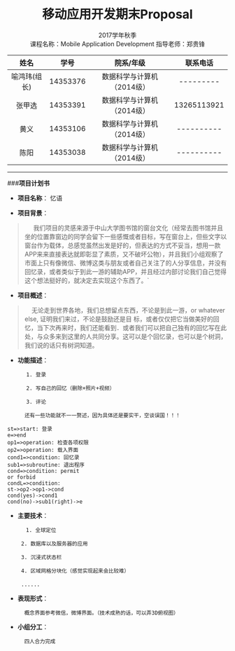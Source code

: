 # <div  align=center>**移动应用开发期末Proposal**</div>

<div align=center>2017学年秋季</div>

<div align=center>课程名称：Mobile Application Development                                                                               指导老师：郑贵锋</div>

|   姓名    |    学号    |      院系/年级      |    联系电话     |
| :-----: | :------: | :-------------: | :---------: |
| 喻鸿玮(组长) | 14353376 | 数据科学与计算机（2014级） |  ---------  |
|   张甲选   | 14353391 | 数据科学与计算机（2014级） | 13265113921 |
|   黄义    | 14353106 | 数据科学与计算机（2014级） | ----------  |
|   陈阳    | 14353038 | 数据科学与计算机（2014级） | ----------  |

---------------------------------

###**项目计划书**

 -  **项目名称**：  忆语

 -  **项目背景**：

> &nbsp;&nbsp;&nbsp;&nbsp;&nbsp;我们项目的灵感来源于中山大学图书馆的窗台文化（经常去图书馆并且坐的位置靠窗边的同学会留下一些感慨或者目标，写在窗台上，但些文字以窗台作为载体，总感觉虽然出发是好的，但表达的方式不妥当，想用一款APP来来直接表达就即彰显了素质，又不破坏公物），并且我们小组观察了市面上只有像微信、微博这类与朋友或者自己关注了的人分享信息，并没有回忆录，或者类似于到此一游的辅助APP，并且经过内部讨论我们自己觉得这个想法挺好的，就决定去实现这个东西了。`

 - **项目概述**：

> &nbsp;&nbsp;&nbsp;&nbsp;无论走到世界各地，我们总想留点东西，不论是到此一游，or whatever else, 证明我们来过，不论是鼓励还是目 标，或者仅仅把它当做美好的回忆，当下次再来时，我们还能看到．或者我们可以把自己独有的回忆写在此处，与众多来到这里的人共同分享。这可以是个回忆录，也可以是个树洞，我们说的话只有树洞知道。  

 -  **功能描述**：

&nbsp;&nbsp;&nbsp;&nbsp;&nbsp;&nbsp;&nbsp;&nbsp;&nbsp;&nbsp;&nbsp;`1. 登录`

&nbsp;&nbsp;&nbsp;&nbsp;&nbsp;&nbsp;&nbsp;&nbsp;&nbsp;&nbsp;&nbsp;`2. 写自己的回忆（删除+照片+视频） `

&nbsp;&nbsp;&nbsp;&nbsp;&nbsp;&nbsp;&nbsp;&nbsp;&nbsp;&nbsp;&nbsp;`3. 评论`

&nbsp;&nbsp;&nbsp;&nbsp;&nbsp;&nbsp;&nbsp;&nbsp;&nbsp;&nbsp;`还有一些功能就不一一赘述，因为具体还是要实干，空谈误国！！！`

```flow
st=>start: 登录
e=>end
op1=>operation: 检查各项权限
op2=>operation: 载入界面
cond1=>condition: 回忆录
sub1=>subroutine: 退出程序
cond=>condition: permit 
or forbid
condL=>condition: 
st->op2->op1->cond
cond(yes)->cond1
cond(no)->sub1(right)->e

```



 - **主要技术**：

&nbsp;&nbsp;&nbsp;&nbsp;&nbsp;&nbsp;&nbsp;&nbsp;&nbsp;` 1. 全球定位` 

&nbsp;&nbsp;&nbsp;&nbsp;&nbsp;&nbsp;&nbsp;&nbsp;`2. 数据库以及服务器的应用`

&nbsp;&nbsp;&nbsp;&nbsp;&nbsp;&nbsp;&nbsp;&nbsp;`3. 沉浸式状态栏 `

&nbsp;&nbsp;&nbsp;&nbsp;&nbsp;&nbsp;&nbsp;&nbsp;`4. 区域网格分块化（感觉实现起来会比较难）`

&nbsp;&nbsp;&nbsp;&nbsp;&nbsp;&nbsp;&nbsp;&nbsp;`......`

 - **表现形式**：

&nbsp;&nbsp;&nbsp;&nbsp;&nbsp;&nbsp;&nbsp;&nbsp;` 概念界面参考微信，微博界面。（技术成熟的话，可以弄3D俯视图）`

 -  **小组分工**：

&nbsp;&nbsp;&nbsp;&nbsp;&nbsp;&nbsp;&nbsp;&nbsp;` 四人合力完成`


